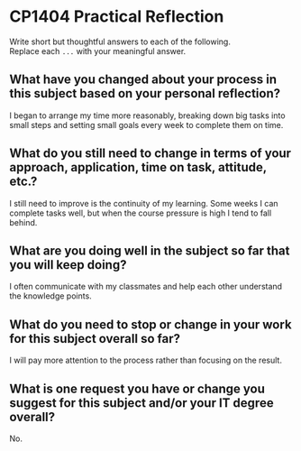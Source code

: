 # CP1404 Practical Reflection

Write short but thoughtful answers to each of the following.  
Replace each `...` with your meaningful answer.

## What have you changed about your process in this subject based on your personal reflection?

I began to arrange my time more reasonably, breaking down big tasks into small steps and setting small goals every week to complete them on time.

## What do you still need to change in terms of your approach, application, time on task, attitude, etc.?

I still need to improve is the continuity of my learning. Some weeks I can complete tasks well, but when the course pressure is high I tend to fall behind.

## What are you doing well in the subject so far that you will keep doing?

I often communicate with my classmates and help each other understand the knowledge points.

## What do you need to stop or change in your work for this subject overall so far?

I will pay more attention to the process rather than focusing on the result.

## What is one request you have or change you suggest for this subject and/or your IT degree overall?

No.